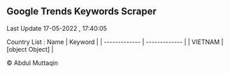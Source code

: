 

## Google Trends Keywords Scraper 
 
Last Update 17-05-2022 , 17:40:05

Country List :
 Name  | Keyword |
| ------------- | ------------- |
| VIETNAM | [object Object] |



© Abdul Muttaqin 
